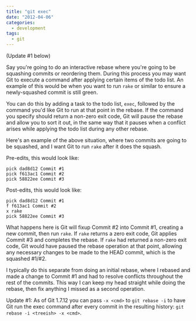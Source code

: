 ```yaml
---
title: "git exec"
date: "2012-04-06"
categories:
  - development
tags:
  - git
---
```


(Update #1 below)

Say you're going to do an interactive rebase where you're going to be squashing commits or reordering them. During this process you may want Git to execute a command after applying certain items of the todo list. An example of this would be when you want to run `rake` or similar to ensure a newly-squashed commit is still green.

<!--more-->

You can do this by adding a task to the todo list, `exec`, followed by the command you'd like Git to run at that point in the rebase. If the command you specify should return a non-zero exit code, Git will pause the rebase and allow you to sort it out, in the same way that it pauses when a conflict arises while applying the todo list during any other rebase.

Here's an example of the above situation, where two commits are going to be squashed, and I want Git to run `rake` after it does the squash.

Pre-edits, this would look like:

    pick dad8d12 Commit #1
    pick f613ac1 Commit #2
    pick 58822ee Commit #3

Post-edits, this would look like:

    pick dad8d12 Commit #1
    f f613ac1 Commit #2
    x rake
    pick 58822ee Commit #3

What happens here is Git will fixup Commit #2 into Commit #1, creating a new commit, then run `rake`. If `rake` returns a zero exit code, Git applies Commit #3 and completes the rebase. If `rake` had returned a non-zero exit code, Git would have paused the rebase operation at that point, allowing any necessary changes to be made to the HEAD commit, which is the squashed #1/#2.

I typically do this separate from doing an initial rebase, where I rebased and made a change to Commit #1 and had to resolve conflicts throughout the rest of the commits. This way I can keep my head straight while doing the rebase, then fix anything I missed as a second operation.

Update #1: As of Git 1.7.12 you can pass `-x <cmd>` to `git rebase -i` to have Git run the exec command after every commit in the resulting history: `git rebase -i <treeish> -x <cmd>`.
